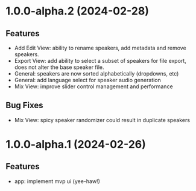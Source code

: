 # 1.0.0-alpha.2 (2024-02-28)

## Features

- Add Edit View: ability to rename speakers, add metadata and remove speakers.
- Export View: add ability to select a subset of speakers for file export, does not alter the base speaker file.
- General: speakers are now sorted alphabetically (dropdowns, etc)
- General: add language select for speaker audio generation
- Mix View: improve slider control management and performance

## Bug Fixes

- Mix View: spicy speaker randomizer could result in duplicate speakers

# 1.0.0-alpha.1 (2024-02-26)

## Features

- app: implement mvp ui (yee-haw!)
